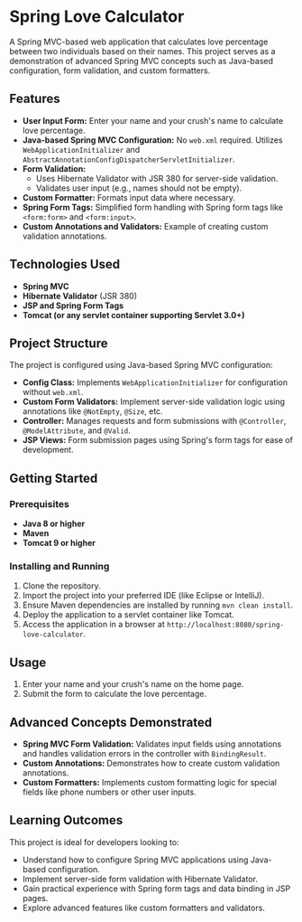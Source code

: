 # Spring Love Calculator

A Spring MVC-based web application that calculates love percentage between two individuals based on their names. This project serves as a demonstration of advanced Spring MVC concepts such as Java-based configuration, form validation, and custom formatters.

## Features

- **User Input Form:** Enter your name and your crush's name to calculate love percentage.
- **Java-based Spring MVC Configuration:** No `web.xml` required. Utilizes `WebApplicationInitializer` and `AbstractAnnotationConfigDispatcherServletInitializer`.
- **Form Validation:** 
  - Uses Hibernate Validator with JSR 380 for server-side validation.
  - Validates user input (e.g., names should not be empty).
- **Custom Formatter:** Formats input data where necessary.
- **Spring Form Tags:** Simplified form handling with Spring form tags like `<form:form>` and `<form:input>`.
- **Custom Annotations and Validators:** Example of creating custom validation annotations.

## Technologies Used

- **Spring MVC**
- **Hibernate Validator** (JSR 380)
- **JSP and Spring Form Tags**
- **Tomcat (or any servlet container supporting Servlet 3.0+)**

## Project Structure

The project is configured using Java-based Spring MVC configuration:

- **Config Class:** Implements `WebApplicationInitializer` for configuration without `web.xml`.
- **Custom Form Validators:** Implement server-side validation logic using annotations like `@NotEmpty`, `@Size`, etc.
- **Controller:** Manages requests and form submissions with `@Controller`, `@ModelAttribute`, and `@Valid`.
- **JSP Views:** Form submission pages using Spring's form tags for ease of development.

## Getting Started

### Prerequisites

- **Java 8 or higher**
- **Maven**
- **Tomcat 9 or higher**

### Installing and Running

1. Clone the repository.
2. Import the project into your preferred IDE (like Eclipse or IntelliJ).
3. Ensure Maven dependencies are installed by running `mvn clean install`.
4. Deploy the application to a servlet container like Tomcat.
5. Access the application in a browser at `http://localhost:8080/spring-love-calculator`.

## Usage

1. Enter your name and your crush's name on the home page.
2. Submit the form to calculate the love percentage.

## Advanced Concepts Demonstrated

- **Spring MVC Form Validation:** Validates input fields using annotations and handles validation errors in the controller with `BindingResult`.
- **Custom Annotations:** Demonstrates how to create custom validation annotations.
- **Custom Formatters:** Implements custom formatting logic for special fields like phone numbers or other user inputs.

## Learning Outcomes

This project is ideal for developers looking to:

- Understand how to configure Spring MVC applications using Java-based configuration.
- Implement server-side form validation with Hibernate Validator.
- Gain practical experience with Spring form tags and data binding in JSP pages.
- Explore advanced features like custom formatters and validators.
